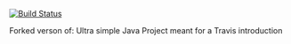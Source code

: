 [![Build Status](https://travis-ci.org/mich561d/travisGettingStarted.svg?branch=master)](https://travis-ci.org/mich561d/travisGettingStarted)

Forked verson of: Ultra simple Java Project meant for a Travis introduction
